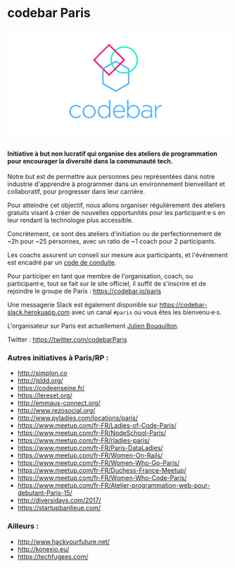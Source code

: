# codebar Paris

![](./codebar-logo.png)

#### Initiative à **but non lucratif** qui organise des **ateliers de programmation** pour encourager la **diversité dans la communauté tech**.

Notre but est de permettre aux personnes peu représentées dans notre industrie d'apprendre à programmer dans un environnement bienveillant et collaboratif, pour progresser dans leur carrière.

Pour atteindre cet objectif, nous allons organiser régulièrement des ateliers gratuits visant à créer de nouvelles opportunités pour les participant·e·s en leur rendant la technologie plus accessible.

Concrètement, ce sont des ateliers d'initiation ou de perfectionnement de ~2h pour ~25 personnes, avec un ratio de ~1 coach pour 2 participants.

Les coachs assurent un conseil sur mesure aux participants, et l'événement est encadré par un [code de conduite](./code-of-conduct.md).

Pour participer en tant que membre de l'organisation, coach, ou participant·e, tout se fait sur le site officiel, il suffit de s'inscrire et de rejoindre le groupe de Paris : https://codebar.io/paris

Une messagerie Slack est également disponible sur https://codebar-slack.herokuapp.com avec un canal `#paris` ou vous êtes les bienvenu·e·s.

L'organisateur sur Paris est actuellement [Julien Bouquillon](http://twitter.com/revolunet).

Twitter : https://twitter.com/codebarParis

### Autres initiatives à Paris/RP :

 - http://simplon.co
 - http://jsldd.org/
 - https://codeenseine.fr/
 - https://lereset.org/
 - http://emmaus-connect.org/
 - http://www.rezosocial.org/
 - http://www.pyladies.com/locations/paris/
 - https://www.meetup.com/fr-FR/Ladies-of-Code-Paris/
 - https://www.meetup.com/fr-FR/NodeSchool-Paris/
 - https://www.meetup.com/fr-FR/rladies-paris/
 - https://www.meetup.com/fr-FR/Paris-DataLadies/
 - https://www.meetup.com/fr-FR/Women-On-Rails/
 - https://www.meetup.com/fr-FR/Women-Who-Go-Paris/
 - https://www.meetup.com/fr-FR/Duchess-France-Meetup/
 - https://www.meetup.com/fr-FR/Women-Who-Code-Paris/
 - https://www.meetup.com/fr-FR/Atelier-programmation-web-pour-debutant-Paris-15/
 - http://diversidays.com/2017/
 - https://startupbanlieue.com/

### Ailleurs :

 - http://www.hackyourfuture.net/
 - http://konexio.eu/
 - https://techfugees.com/
 
